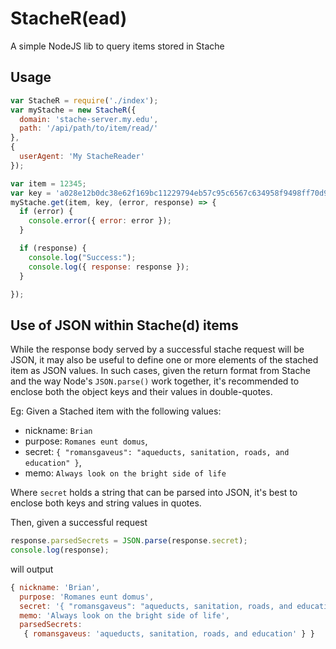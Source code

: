 # StacheR(ead)

A simple NodeJS lib to query items stored in Stache

## Usage

```javascript
var StacheR = require('./index');
var myStache = new StacheR({
  domain: 'stache-server.my.edu',
  path: '/api/path/to/item/read/'
},
{
  userAgent: 'My StacheReader'
});

var item = 12345;
var key = 'a028e12b0dc38e62f169bc11229794eb57c95c6567c634958f9498ff70d97d70';
myStache.get(item, key, (error, response) => {
  if (error) {
    console.error({ error: error });
  }

  if (response) {
    console.log("Success:");
    console.log({ response: response });
  }

});
```

## Use of JSON within Stache(d) items

While the response body served by a successful stache request will be JSON,
it may also be useful to define one or more elements of the stached item as
JSON values. In such cases, given the return format from Stache and the way
Node's `JSON.parse()` work together, it's recommended to enclose both the
object keys and their values in double-quotes.

Eg: Given a Stached item with the following values:

 * nickname: `Brian`
 * purpose: `Romanes eunt domus`,
 * secret: `{ "romansgaveus": "aqueducts, sanitation, roads, and education" }`,
 * memo: `Always look on the bright side of life`

Where `secret` holds a string that can be parsed into JSON, it's best to
enclose both keys and string values in quotes.

Then, given a successful request

```javascript
response.parsedSecrets = JSON.parse(response.secret);
console.log(response);
```

will output

```javascript
{ nickname: 'Brian',
  purpose: 'Romanes eunt domus',
  secret: '{ "romansgaveus": "aqueducts, sanitation, roads, and education" }',
  memo: 'Always look on the bright side of life',
  parsedSecrets:
   { romansgaveus: 'aqueducts, sanitation, roads, and education' } }
```